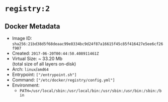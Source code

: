 # `registry:2`

## Docker Metadata

- Image ID: `sha256:21bd38d5f68deaac99e8334bc9d24f87a16615f45c85f416427e5ee6cf26f907`
- Created: `2017-06-20T00:44:50.408911461Z`
- Virtual Size: ~ 33.20 Mb  
  (total size of all layers on-disk)
- Arch: `linux`/`amd64`
- Entrypoint: `["/entrypoint.sh"]`
- Command: `["/etc/docker/registry/config.yml"]`
- Environment:
  - `PATH=/usr/local/sbin:/usr/local/bin:/usr/sbin:/usr/bin:/sbin:/bin`
